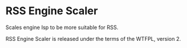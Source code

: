 RSS Engine Scaler
=================

Scales engine Isp to be more suitable for RSS.

RSS Engine Scaler is released under the terms of the WTFPL, version 2.
